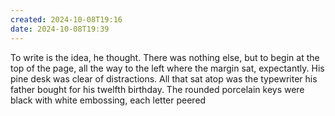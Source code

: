 ```yaml
---
created: 2024-10-08T19:16
date: 2024-10-08T19:39
---
```

To write is the idea, he thought. There was nothing else, but to begin at the top of the page, all the way to the left where the margin sat, expectantly. His pine desk was clear of distractions. All that sat atop was the typewriter his father bought for his twelfth birthday. The rounded porcelain keys were black with white embossing, each letter peered 
